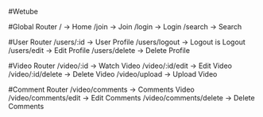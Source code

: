 #Wetube

#Global Router
/ -> Home
/join -> Join
/login -> Login
/search -> Search

#User Router
/users/:id -> User Profile
/users/logout -> Logout is Logout
/users/edit -> Edit Profile
/users/delete -> Delete Profile

#Video Router
/video/:id -> Watch Video
/video/:id/edit -> Edit Video
/video/:id/delete -> Delete Video
/video/upload -> Upload Video

#Comment Router
/video/comments -> Comments Video
/video/comments/edit -> Edit Comments
/video/comments/delete -> Delete Comments
